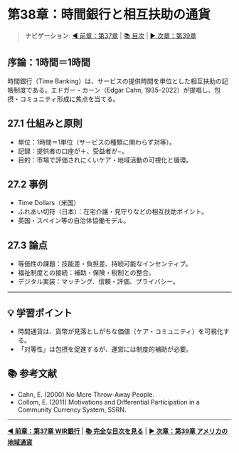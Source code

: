 # 第38章：時間銀行と相互扶助の通貨

> **ナビゲーション**: [◀️ 前章：第37章](WIR銀行_相互信用通貨.md) | [📚 目次](目次.md) | [▶️ 次章：第39章](アメリカの地域通貨.md)

## 序論：1時間＝1時間

時間銀行（Time Banking）は、サービスの提供時間を単位とした相互扶助の記帳制度である。エドガー・カーン（Edgar Cahn, 1935–2022）が提唱し、包摂・コミュニティ形成に焦点を当てる。

## 27.1 仕組みと原則

- 単位：1時間＝1単位（サービスの種類に関わらず対等）。
- 記録：提供者の口座が＋、受益者が−。
- 目的：市場で評価されにくいケア・地域活動の可視化と循環。

## 27.2 事例

- Time Dollars（米国）
- ふれあい切符（日本）：在宅介護・見守りなどの相互扶助ポイント。
- 英国・スペイン等の自治体協働モデル。

## 27.3 論点

- 等価性の課題：技能差・負担差、持続可能なインセンティブ。
- 福祉制度との接続：補助・保険・税制との整合。
- デジタル実装：マッチング、信頼・評価、プライバシー。

---

## 💡 学習ポイント

- 時間通貨は、貨幣が見落としがちな価値（ケア・コミュニティ）を可視化する。
- 「対等性」は包摂を促進するが、運営には制度的補助が必要。

## 📚 参考文献

- Cahn, E. (2000) No More Throw-Away People.
- Collom, E. (2011) Motivations and Differential Participation in a Community Currency System, SSRN.

---

**[◀️ 前章：第37章 WIR銀行](WIR銀行_相互信用通貨.md)** | **[📚 完全な目次を見る](目次.md)** | **[▶️ 次章：第39章 アメリカの地域通貨](アメリカの地域通貨.md)**
